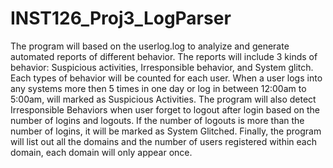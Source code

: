 # INST126_Proj3_LogParser
The program will based on the userlog.log to analyize and generate automated reports of different behavior. The reports will include 3 kinds of behavior: Suspicious activities, Irresponsible behavior, and System glitch. Each types of behavior will be counted for each user.
When a user logs into any systems more then 5 times in one day or log in between 12:00am to 5:00am, will marked as Suspicious Activities. The program will also detect Irresponsible Behaviors when user forget to logout after login based on the number of logins and logouts. If the number of logouts is more than the number of logins, it will be marked as System Glitched. Finally, the program will list out all the domains and the number of users registered within each domain, each domain will only appear once.